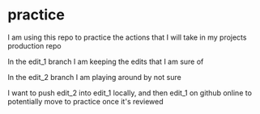 # practice
I am using this repo to practice the actions that I will take in my projects production repo

In the edit_1 branch I am keeping the edits that I am sure of

In the edit_2 branch I am playing around by not sure

I want to push edit_2 into edit_1 locally, and then edit_1 on github online to potentially move to practice once it's reviewed
